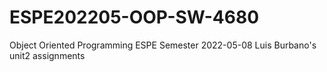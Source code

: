 # ESPE202205-OOP-SW-4680
Object Oriented Programming ESPE Semester 2022-05-08
Luis Burbano's unit2 assignments
